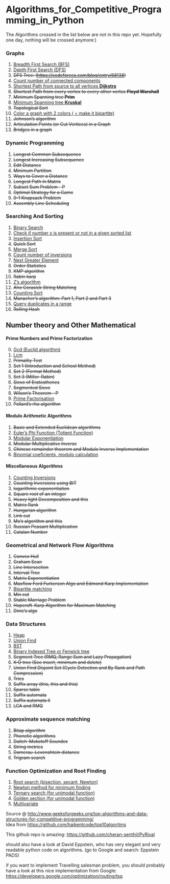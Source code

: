 # Algorithms_for_Competitive_Programming_in_Python

The Algorithms crossed in the list below are not in this repo yet. Hopefully one day, nothing will be crossed anymore:)

### Graphs

1. [Breadth First Search (BFS)](https://github.com/IAbeteEtMechante/Algorithms_for_Competitive_Programming_in_Python/blob/main/Graphs/BFS.py)
2. [Depth First Search (DFS)](https://github.com/IAbeteEtMechante/Algorithms_for_Competitive_Programming_in_Python/blob/main/Graphs/DFS.py)
2. <del>DFS Tree: (https://codeforces.com/blog/entry/68138)</del>
3. [Count number of connected components](https://github.com/IAbeteEtMechante/Algorithms_for_Competitive_Programming_in_Python/blob/main/Graphs/count_connected_components.py)
4. [Shortest Path from source to all vertices **Dijkstra**](https://github.com/IAbeteEtMechante/Algorithms_for_Competitive_Programming_in_Python/blob/main/Graphs/dijkstra.py)
5. <del>Shortest Path from every vertex to every other vertex **Floyd Warshall**</del>
6. <del>Minimum Spanning tree **Prim**</del>
7. [Minimum Spanning tree **Kruskal**](https://github.com/IAbeteEtMechante/Algorithms_for_Competitive_Programming_in_Python/blob/main/Graphs/kruskal.py)
8. <del>Topological Sort</del>
9. [Color a graph with 2 colors ( = make it bipartite)](https://github.com/IAbeteEtMechante/Algorithms_for_Competitive_Programming_in_Python/blob/main/Graphs/canBipartite.py)
10. <del>Johnson’s algorithm</del>
11. <del>Articulation Points (or Cut Vertices) in a Graph</del>
12. <del>Bridges in a graph</del>



### Dynamic Programming

1. <del>Longest Common Subsequence</del>
2. <del>Longest Increasing Subsequence</del>
3. <del>Edit Distance</del>
4. <del>Minimum Partition</del>
5. <del>Ways to Cover a Distance</del>
6. <del>Longest Path In Matrix</del>
7. <del>Subset Sum Problem - P</del>
8. <del>Optimal Strategy for a Game</del>
9. <del>0-1 Knapsack Problem</del>
10. <del>Assembly Line Scheduling</del>





### Searching And Sorting

1. [Binary Search](https://github.com/IAbeteEtMechante/Algorithms_for_Competitive_Programming_in_Python/blob/main/Searching_and_Sorting/binary_search.py)
2. [Check if number x is present or not in a given sorted list](https://github.com/IAbeteEtMechante/Algorithms_for_Competitive_Programming_in_Python/tree/main/Searching_and_Sorting)
3. [Insertion Sort](https://github.com/IAbeteEtMechante/Algorithms_for_Competitive_Programming_in_Python/blob/main/Searching_and_Sorting/insertion_sort.py)
4. <del>Quick Sort</del>
5. [Merge Sort](https://github.com/IAbeteEtMechante/Algorithms_for_Competitive_Programming_in_Python/blob/main/Searching_and_Sorting/merge_sort.py)
6. [Count number of inversions](https://github.com/IAbeteEtMechante/Algorithms_for_Competitive_Programming_in_Python/blob/main/Searching_and_Sorting/count_inversions.py)
7. [Next Greater Element](https://github.com/IAbeteEtMechante/Algorithms_for_Competitive_Programming_in_Python/blob/main/Searching_and_Sorting/next_greater_element.py)
8. <del>Order Statistics</del>
9. <del>KMP algorithm</del>
10. <del>Rabin karp</del>
11. [Z’s algorithm](https://github.com/IAbeteEtMechante/Algorithms_for_Competitive_Programming_in_Python/blob/main/Searching_and_Sorting/z_algorithm.py)
12. <del>Aho Corasick String Matching</del>
13. [Counting Sort](https://github.com/IAbeteEtMechante/Algorithms_for_Competitive_Programming_in_Python/blob/main/Searching_and_Sorting/counting_sort.py)
14. <del>Manacher’s algorithm: Part 1, Part 2 and Part 3</del>
15. [Query duplicates in a range](https://github.com/IAbeteEtMechante/Algorithms_for_Competitive_Programming_in_Python/blob/main/Searching_and_Sorting/query_duplicates_in_a_range.py)
16. <del>Rolling Hash</del>

## Number theory and Other Mathematical

#### Prime Numbers and Prime Factorization

0. [Gcd  (Euclid algorithm)](https://github.com/IAbeteEtMechante/Algorithms_for_Competitive_Programming_in_Python/blob/main/Number_theory_and_Other_Mathematical/Prime_number_and_Prime_Factorization/gcd_euclid.py)
1. [Lcm](https://github.com/IAbeteEtMechante/Algorithms_for_Competitive_Programming_in_Python/blob/main/Number_theory_and_Other_Mathematical/Prime_number_and_Prime_Factorization/lcm.py)
1. <del>Primality Test </del>
  1. <del>Set 1 (Introduction and School Method)</del>
  2. <del>Set 2 (Fermat Method)</del>
  3. <del>Set 3 (Miller–Rabin)</del>
2. <del>Sieve of Eratosthenes</del>
3. <del>Segmented Sieve</del>
4. <del>Wilson’s Theorem - P</del>
5. [Prime Factorisation](https://github.com/IAbeteEtMechante/Algorithms_for_Competitive_Programming_in_Python/blob/main/Number_theory_and_Other_Mathematical/Prime_number_and_Prime_Factorization/prime_factorization.py)
6. <del>Pollard’s rho algorithm</del>


#### Modulo Arithmetic Algorithms

1. <del>Basic and Extended Euclidean algorithms</del>
2. [Euler’s Phi Function (Totient Function)](https://github.com/IAbeteEtMechante/Algorithms_for_Competitive_Programming_in_Python/blob/main/Number_theory_and_Other_Mathematical/Modulo_Arithmetic_Algorithms/euler_phi_function.py)
3. [Modular Exponentiation](https://github.com/IAbeteEtMechante/Algorithms_for_Competitive_Programming_in_Python/blob/main/Number_theory_and_Other_Mathematical/Modulo_Arithmetic_Algorithms/modular_exponentiation.py)
4. <del>Modular Multiplicative Inverse</del>
5. <del>Chinese remainder theorem and Modulo Inverse Implementation</del>
6. [Binomial coeficients, modulo calculation](https://github.com/IAbeteEtMechante/Algorithms_for_Competitive_Programming_in_Python/blob/main/Number_theory_and_Other_Mathematical/Modulo_Arithmetic_Algorithms/binomial_modulo.py)

#### Miscellaneous Algorithms

1. [Counting Inversions](https://github.com/IAbeteEtMechante/Algorithms_for_Competitive_Programming_in_Python/blob/main/Number_theory_and_Other_Mathematical/Misc/counting_inversions.py)
2. <del>Counting Inversions using BIT</del>
3. <del>logarithmic exponentiation</del>
4. <del>Square root of an integer</del>
5. <del>Heavy light Decomposition and this</del>
6. <del>Matrix Rank</del>
7. <del>Hungarian algorithm</del>
8. <del>Link cut</del>
9. <del>Mo’s algorithm and this</del>
10. <del>Russian Peasant Multiplication</del>
11. <del>Catalan Number</del>



### Geometrical and Network Flow Algorithms

1. <del>Convex Hull</del>
2. <del>Graham Scan</del>
3. <del>Line Intersection</del>
4. <del>Interval Tree</del>
5. <del>Matrix Exponentiation</del>
6. <del>Maxflow Ford Furkerson Algo and Edmond Karp Implementation</del>
7. [Bipartite matching](https://github.com/IAbeteEtMechante/Algorithms_for_Competitive_Programming_in_Python/blob/main/Geometrical_and_Network_Flow/bipartite_matching.py)
8. <del>Min cut</del>
9. <del>Stable Marriage Problem</del>
10. <del>Hopcroft–Karp Algorithm for Maximum Matching</del>
11. <del>Dinic’s algo</del>

### Data Structures

1. [Heap](https://github.com/IAbeteEtMechante/Algorithms_for_Competitive_Programming_in_Python/blob/main/Data_Structures/our_heap.py)
2. [Union Find](https://github.com/IAbeteEtMechante/Algorithms_for_Competitive_Programming_in_Python/blob/main/Data_Structures/union_find.py)
3. [BST](https://github.com/IAbeteEtMechante/Algorithms_for_Competitive_Programming_in_Python/blob/main/Data_Structures/bst.py)
1. [Binary Indexed Tree or Fenwick tree](https://github.com/IAbeteEtMechante/Algorithms_for_Competitive_Programming_in_Python/blob/main/Data_Structures/fenwick.py)
2. <del>Segment Tree (RMQ, Range Sum and Lazy Propagation)</del>
3. <del>K-D tree (See insert, minimum and delete)</del>
4. <del>Union Find Disjoint Set (Cycle Detection and By Rank and Path Compression)</del>
5. <del>Tries</del>
6. <del>Suffix array (this, this and this)</del>
7. <del>Sparse table</del>
8. <del>Suffix automata</del>
9. <del>Suffix automata II</del>
10. <del>LCA and RMQ</del>

### Approximate sequence matching

1. <del>Bitap algorithm</del>
2. <del>Phonetic algorithms</del>
3. <del>Daitch–Mokotoff Soundex</del>
4. <del>String metrics</del>
5. <del>Damerau–Levenshtein distance</del></del>
6. <del>Trigram search</del>

### Function Optimization and Root Finding

1. [Root search (bisection, secant, Newton)](https://github.com/IAbeteEtMechante/Algorithms_for_Competitive_Programming_in_Python/blob/main/Optimization_Methods/search_root.py)
2. [Newton method for minimum finding](https://github.com/IAbeteEtMechante/Algorithms_for_Competitive_Programming_in_Python/blob/main/Optimization_Methods/newton_for_minimizing.py)
3. [Ternary search (for unimodal function)](https://github.com/IAbeteEtMechante/Algorithms_for_Competitive_Programming_in_Python/blob/main/Optimization_Methods/ternary_search.py)
4. [Golden section (for unimodal function)](https://github.com/IAbeteEtMechante/Algorithms_for_Competitive_Programming_in_Python/blob/main/Optimization_Methods/golden_section.py)
5. [Multivariate](https://github.com/IAbeteEtMechante/Algorithms_for_Competitive_Programming_in_Python/tree/main/Optimization_Methods/multivariate)

Source @ http://www.geeksforgeeks.org/top-algorithms-and-data-structures-for-competitive-programming/
<br> Idea from https://github.com/haikentcode/top10algoritms

This github repo is amazing:
https://github.com/cheran-senthil/PyRival

should also have a look at David Eppstein, who has very elegant and very readable python code on algorithms. (go to Google and search: Eppstein PADS)

if you want to implement Travelling salesman problem, you should probably have a look at this nice implementation from Google:
https://developers.google.com/optimization/routing/tsp
